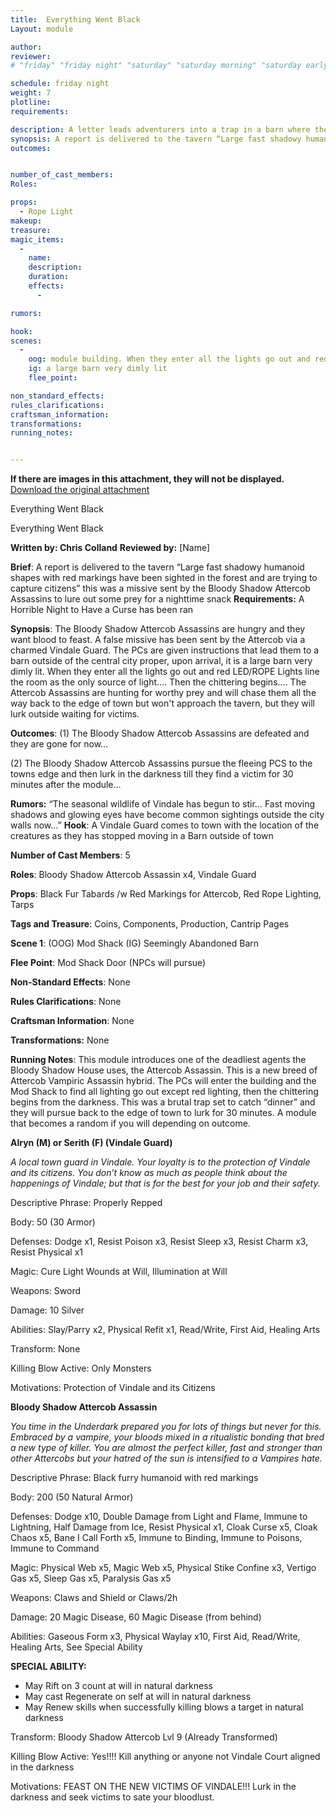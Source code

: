 ```yaml
---
title:  Everything Went Black
Layout: module

author: 
reviewer: 
# "friday" "friday night" "saturday" "saturday morning" "saturday early afternoon" "saturday early evening" "saturday night" "reaction" "tavern setup" "townsfolk" "randoms"

schedule: friday night
weight: 7
plotline: 
requirements: 

description: A letter leads adventurers into a trap in a barn where they are attacked by attercob assassins. 
synopsis: A report is delivered to the tavern “Large fast shadowy humanoid shapes with red markings have been sighted in the forest and are trying to capture citizens” this was a missive sent by the Bloody Shadow Attercob Assassins. When the adventurers arrive, it is a large barn very dimly lit. When they enter all the lights go out and red LED/ROPE Lights line the room as the only source of light…. Then the chittering begins…. The Attercob Assassins are hunting for worthy prey and will chase them all the way back to the edge of town but won't approach the tavern, but they will lurk outside waiting for victims.
outcomes: 


number_of_cast_members: 
Roles: 

props: 
  - Rope Light
makeup: 
treasure: 
magic_items:
  - 
    name: 
    description:  
    duration: 
    effects: 
      - 

rumors: 

hook: 
scenes: 
  - 
    oog: module building. When they enter all the lights go out and red LED/ROPE Lights line the room as the only source of light
    ig: a large barn very dimly lit
    flee_point: 

non_standard_effects: 
rules_clarifications: 
craftsman_information: 
transformations: 
running_notes: 


---
```


**If there are images in this attachment, they will not be displayed.**  [Download the original attachment](https://mail-attachment.googleusercontent.com/attachment/u/0/?view=att&th=18a7de23fab87f47&attid=0.1&disp=attd&zw)

Everything Went Black

Everything Went Black

 

**Written by: Chris Colland**        **Reviewed by:** [Name] 
 
**Brief**: A report is delivered to the tavern “Large fast shadowy humanoid shapes with red markings have been sighted in the forest and are trying to capture citizens” this was a missive sent by the Bloody Shadow Attercob Assassins to lure out some prey for a nighttime snack 
**Requirements:** A Horrible Night to Have a Curse has been ran

 

**Synopsis**: The Bloody Shadow Attercob Assassins are hungry and they want blood to feast. A false missive has been sent by the Attercob via a charmed Vindale Guard. The PCs are given instructions that lead them to a barn outside of the central city proper, upon arrival, it is a large barn very dimly lit. When they enter all the lights go out and red LED/ROPE Lights line the room as the only source of light…. Then the chittering begins…. The Attercob Assassins are hunting for worthy prey and will chase them all the way back to the edge of town but won't approach the tavern, but they will lurk outside waiting for victims.

 

**Outcomes**: (1) The Bloody Shadow Attercob Assassins are defeated and they are gone for now…

(2) The Bloody Shadow Attercob Assassins pursue the fleeing PCS to the towns edge and then lurk in the darkness till they find a victim for 30 minutes after the module…

 

**Rumors:** “The seasonal wildlife of Vindale has begun to stir… Fast moving shadows and glowing eyes have become common sightings outside the city walls now…” 
**Hook**: A Vindale Guard comes to town with the location of the creatures as they has stopped moving in a Barn outside of town

**Number of Cast Members**: 5

**Roles**: Bloody Shadow Attercob Assassin x4, Vindale Guard

**Props**: Black Fur Tabards /w Red Markings for Attercob, Red Rope Lighting, Tarps

**Tags and Treasure**: Coins, Components, Production, Cantrip Pages

**Scene 1**: (OOG) Mod Shack (IG) Seemingly Abandoned Barn

**Flee Point**: Mod Shack Door (NPCs will pursue)

**Non-Standard Effects**: None

**Rules Clarifications**: None

**Craftsman Information**: None

**Transformations:** None

**Running Notes**: This module introduces one of the deadliest agents the Bloody Shadow House uses, the Attercob Assassin. This is a new breed of Attercob Vampiric Assassin hybrid. The PCs will enter the building and the Mod Shack to find all lighting go out except red lighting, then the chittering begins from the darkness. This was a brutal trap set to catch “dinner” and they will pursue back to the edge of town to lurk for 30 minutes. A module that becomes a random if you will depending on outcome.

 



**Alryn (M) or Serith (F) (Vindale Guard)**

*A local town guard in Vindale. Your loyalty is to the protection of Vindale and its citizens. You don’t know as much as people think about the happenings of Vindale; but that is for the best for your job and their safety.*

Descriptive Phrase: Properly Repped

Body: 50 (30 Armor)

Defenses: Dodge x1, Resist Poison x3, Resist Sleep x3, Resist Charm x3, Resist Physical x1

Magic: Cure Light Wounds at Will, Illumination at Will

Weapons: Sword

Damage: 10 Silver

Abilities: Slay/Parry x2, Physical Refit x1, Read/Write, First Aid, Healing Arts

Transform: None

Killing Blow Active: Only Monsters

Motivations: Protection of Vindale and its Citizens

 

 

 

 

 

 

 

 

 

 

 

 

 

**Bloody Shadow Attercob Assassin**

*You time in the Underdark prepared you for lots of things but never for this. Embraced by a vampire, your bloods mixed in a ritualistic bonding that bred a new type of killer. You are almost the perfect killer, fast and stronger than other Attercobs but your hatred of the sun is intensified to a Vampires hate.*

Descriptive Phrase: Black furry humanoid with red markings

Body: 200 (50 Natural Armor)

Defenses: Dodge x10, Double Damage from Light and Flame, Immune to Lightning, Half Damage from Ice, Resist Physical x1, Cloak Curse x5, Cloak Chaos x5, Bane I Call Forth x5, Immune to Binding, Immune to Poisons, Immune to Command

Magic: Physical Web x5, Magic Web x5, Physical Stike Confine x3, Vertigo Gas x5, Sleep Gas x5, Paralysis Gas x5

Weapons: Claws and Shield or Claws/2h

Damage: 20 Magic Disease, 60 Magic Disease (from behind)

Abilities: Gaseous Form x3, Physical Waylay x10, First Aid, Read/Write, Healing Arts, See Special Ability

**SPECIAL ABILITY:**

- May Rift on 3 count at will in natural darkness
- May cast Regenerate on self at will in natural darkness
- May Renew skills when successfully killing blows a target in natural darkness

Transform: Bloody Shadow Attercob Lvl 9 (Already Transformed)

Killing Blow Active: Yes!!!! Kill anything or anyone not Vindale Court aligned in the darkness

Motivations: FEAST ON THE NEW VICTIMS OF VINDALE!!! Lurk in the darkness and seek victims to sate your bloodlust.

 

 

 

 

 

 
